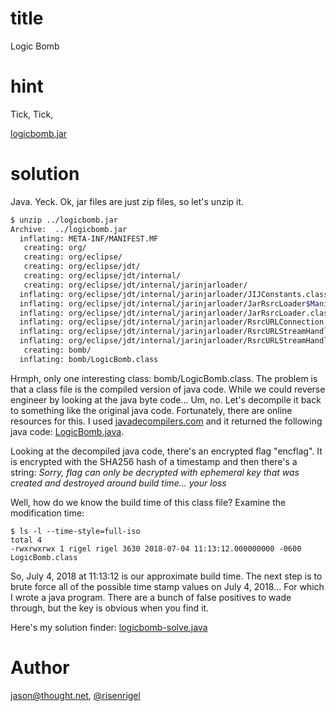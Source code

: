 # title
Logic Bomb

# hint

Tick, Tick,

[logicbomb.jar](logicbomb.jar)

# solution

Java. Yeck. Ok, jar files are just zip files, so let's unzip it.

```bash
$ unzip ../logicbomb.jar
Archive:  ../logicbomb.jar
  inflating: META-INF/MANIFEST.MF
   creating: org/
   creating: org/eclipse/
   creating: org/eclipse/jdt/
   creating: org/eclipse/jdt/internal/
   creating: org/eclipse/jdt/internal/jarinjarloader/
  inflating: org/eclipse/jdt/internal/jarinjarloader/JIJConstants.class
  inflating: org/eclipse/jdt/internal/jarinjarloader/JarRsrcLoader$ManifestInfo.class
  inflating: org/eclipse/jdt/internal/jarinjarloader/JarRsrcLoader.class
  inflating: org/eclipse/jdt/internal/jarinjarloader/RsrcURLConnection.class
  inflating: org/eclipse/jdt/internal/jarinjarloader/RsrcURLStreamHandler.class
  inflating: org/eclipse/jdt/internal/jarinjarloader/RsrcURLStreamHandlerFactory.class
   creating: bomb/
  inflating: bomb/LogicBomb.class
```

Hrmph, only one interesting class: bomb/LogicBomb.class. The problem is that a class file
is the compiled version of java code. While we could reverse engineer by looking at the
java byte code... Um, no. Let's decompile it back to something like the original java
code. Fortunately, there are online resources for this. I used
[javadecompilers.com](http://www.javadecompilers.com/) and it returned the
following java code: [LogicBomb.java](LogicBomb.java).

Looking at the decompiled java code, there's an encrypted flag "encflag". It is encrypted with
the SHA256 hash of a timestamp and then there's a string:
_Sorry, flag can only be decrypted with ephemeral key that was created and destroyed around build time... your loss_

Well, how do we know the build time of this class file? Examine the modification time:

```
$ ls -l --time-style=full-iso
total 4
-rwxrwxrwx 1 rigel rigel 3630 2018-07-04 11:13:12.000000000 -0600 LogicBomb.class
```

So, July 4, 2018 at 11:13:12 is our approximate build time. The next step is to brute force all of the possible time stamp values on July 4, 2018... For which I wrote a java program.  There are a bunch of false positives to wade through, but the key is obvious when you find it.

Here's my solution finder: [logicbomb-solve.java](logicbomb-solve.java)


# Author

[jason@thought.net](mailto:jason@thought.net), [@risenrigel](https://twitter.com/risenrigel)

